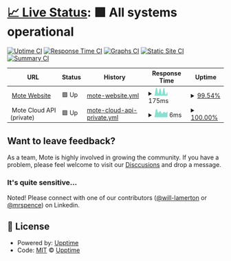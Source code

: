 # [📈 Live Status](https://status.mote.page): <!--live status--> **🟩 All systems operational**

[![Uptime CI](https://github.com/Mote-Apps/status/workflows/Uptime%20CI/badge.svg)](https://github.com/Mote-Apps/status/actions?query=workflow%3A%22Uptime+CI%22)
[![Response Time CI](https://github.com/Mote-Apps/status/workflows/Response%20Time%20CI/badge.svg)](https://github.com/Mote-Apps/status/actions?query=workflow%3A%22Response+Time+CI%22)
[![Graphs CI](https://github.com/Mote-Apps/status/workflows/Graphs%20CI/badge.svg)](https://github.com/Mote-Apps/status/actions?query=workflow%3A%22Graphs+CI%22)
[![Static Site CI](https://github.com/Mote-Apps/status/workflows/Static%20Site%20CI/badge.svg)](https://github.com/Mote-Apps/status/actions?query=workflow%3A%22Static+Site+CI%22)
[![Summary CI](https://github.com/Mote-Apps/status/workflows/Summary%20CI/badge.svg)](https://github.com/Mote-Apps/status/actions?query=workflow%3A%22Summary+CI%22)

<!--start: status pages-->
<!-- This summary is generated by Upptime (https://github.com/upptime/upptime) -->
<!-- Do not edit this manually, your changes will be overwritten -->
<!-- prettier-ignore -->
| URL | Status | History | Response Time | Uptime |
| --- | ------ | ------- | ------------- | ------ |
| <img alt="" src="https://icons.duckduckgo.com/ip3/mote.page.ico" height="13"> [Mote Website](https://mote.page) | 🟩 Up | [mote-website.yml](https://github.com/Mote-Apps/status/commits/HEAD/history/mote-website.yml) | <details><summary><img alt="Response time graph" src="./graphs/mote-website/response-time-week.png" height="20"> 175ms</summary><br><a href="https://status.mote.page/history/mote-website"><img alt="Response time 248" src="https://img.shields.io/endpoint?url=https%3A%2F%2Fraw.githubusercontent.com%2FMote-Apps%2Fstatus%2FHEAD%2Fapi%2Fmote-website%2Fresponse-time.json"></a><br><a href="https://status.mote.page/history/mote-website"><img alt="24-hour response time 98" src="https://img.shields.io/endpoint?url=https%3A%2F%2Fraw.githubusercontent.com%2FMote-Apps%2Fstatus%2FHEAD%2Fapi%2Fmote-website%2Fresponse-time-day.json"></a><br><a href="https://status.mote.page/history/mote-website"><img alt="7-day response time 175" src="https://img.shields.io/endpoint?url=https%3A%2F%2Fraw.githubusercontent.com%2FMote-Apps%2Fstatus%2FHEAD%2Fapi%2Fmote-website%2Fresponse-time-week.json"></a><br><a href="https://status.mote.page/history/mote-website"><img alt="30-day response time 236" src="https://img.shields.io/endpoint?url=https%3A%2F%2Fraw.githubusercontent.com%2FMote-Apps%2Fstatus%2FHEAD%2Fapi%2Fmote-website%2Fresponse-time-month.json"></a><br><a href="https://status.mote.page/history/mote-website"><img alt="1-year response time 248" src="https://img.shields.io/endpoint?url=https%3A%2F%2Fraw.githubusercontent.com%2FMote-Apps%2Fstatus%2FHEAD%2Fapi%2Fmote-website%2Fresponse-time-year.json"></a></details> | <details><summary><a href="https://status.mote.page/history/mote-website">99.54%</a></summary><a href="https://status.mote.page/history/mote-website"><img alt="All-time uptime 99.98%" src="https://img.shields.io/endpoint?url=https%3A%2F%2Fraw.githubusercontent.com%2FMote-Apps%2Fstatus%2FHEAD%2Fapi%2Fmote-website%2Fuptime.json"></a><br><a href="https://status.mote.page/history/mote-website"><img alt="24-hour uptime 98.39%" src="https://img.shields.io/endpoint?url=https%3A%2F%2Fraw.githubusercontent.com%2FMote-Apps%2Fstatus%2FHEAD%2Fapi%2Fmote-website%2Fuptime-day.json"></a><br><a href="https://status.mote.page/history/mote-website"><img alt="7-day uptime 99.54%" src="https://img.shields.io/endpoint?url=https%3A%2F%2Fraw.githubusercontent.com%2FMote-Apps%2Fstatus%2FHEAD%2Fapi%2Fmote-website%2Fuptime-week.json"></a><br><a href="https://status.mote.page/history/mote-website"><img alt="30-day uptime 99.89%" src="https://img.shields.io/endpoint?url=https%3A%2F%2Fraw.githubusercontent.com%2FMote-Apps%2Fstatus%2FHEAD%2Fapi%2Fmote-website%2Fuptime-month.json"></a><br><a href="https://status.mote.page/history/mote-website"><img alt="1-year uptime 99.98%" src="https://img.shields.io/endpoint?url=https%3A%2F%2Fraw.githubusercontent.com%2FMote-Apps%2Fstatus%2FHEAD%2Fapi%2Fmote-website%2Fuptime-year.json"></a></details>
| <img alt="" src="https://icons.duckduckgo.com/ip3/null.ico" height="13"> Mote Cloud API (private) | 🟩 Up | [mote-cloud-api-private.yml](https://github.com/Mote-Apps/status/commits/HEAD/history/mote-cloud-api-private.yml) | <details><summary><img alt="Response time graph" src="./graphs/mote-cloud-api-private/response-time-week.png" height="20"> 6ms</summary><br><a href="https://status.mote.page/history/mote-cloud-api-private"><img alt="Response time 19" src="https://img.shields.io/endpoint?url=https%3A%2F%2Fraw.githubusercontent.com%2FMote-Apps%2Fstatus%2FHEAD%2Fapi%2Fmote-cloud-api-private%2Fresponse-time.json"></a><br><a href="https://status.mote.page/history/mote-cloud-api-private"><img alt="24-hour response time 3" src="https://img.shields.io/endpoint?url=https%3A%2F%2Fraw.githubusercontent.com%2FMote-Apps%2Fstatus%2FHEAD%2Fapi%2Fmote-cloud-api-private%2Fresponse-time-day.json"></a><br><a href="https://status.mote.page/history/mote-cloud-api-private"><img alt="7-day response time 6" src="https://img.shields.io/endpoint?url=https%3A%2F%2Fraw.githubusercontent.com%2FMote-Apps%2Fstatus%2FHEAD%2Fapi%2Fmote-cloud-api-private%2Fresponse-time-week.json"></a><br><a href="https://status.mote.page/history/mote-cloud-api-private"><img alt="30-day response time 14" src="https://img.shields.io/endpoint?url=https%3A%2F%2Fraw.githubusercontent.com%2FMote-Apps%2Fstatus%2FHEAD%2Fapi%2Fmote-cloud-api-private%2Fresponse-time-month.json"></a><br><a href="https://status.mote.page/history/mote-cloud-api-private"><img alt="1-year response time 19" src="https://img.shields.io/endpoint?url=https%3A%2F%2Fraw.githubusercontent.com%2FMote-Apps%2Fstatus%2FHEAD%2Fapi%2Fmote-cloud-api-private%2Fresponse-time-year.json"></a></details> | <details><summary><a href="https://status.mote.page/history/mote-cloud-api-private">100.00%</a></summary><a href="https://status.mote.page/history/mote-cloud-api-private"><img alt="All-time uptime 100.00%" src="https://img.shields.io/endpoint?url=https%3A%2F%2Fraw.githubusercontent.com%2FMote-Apps%2Fstatus%2FHEAD%2Fapi%2Fmote-cloud-api-private%2Fuptime.json"></a><br><a href="https://status.mote.page/history/mote-cloud-api-private"><img alt="24-hour uptime 100.00%" src="https://img.shields.io/endpoint?url=https%3A%2F%2Fraw.githubusercontent.com%2FMote-Apps%2Fstatus%2FHEAD%2Fapi%2Fmote-cloud-api-private%2Fuptime-day.json"></a><br><a href="https://status.mote.page/history/mote-cloud-api-private"><img alt="7-day uptime 100.00%" src="https://img.shields.io/endpoint?url=https%3A%2F%2Fraw.githubusercontent.com%2FMote-Apps%2Fstatus%2FHEAD%2Fapi%2Fmote-cloud-api-private%2Fuptime-week.json"></a><br><a href="https://status.mote.page/history/mote-cloud-api-private"><img alt="30-day uptime 100.00%" src="https://img.shields.io/endpoint?url=https%3A%2F%2Fraw.githubusercontent.com%2FMote-Apps%2Fstatus%2FHEAD%2Fapi%2Fmote-cloud-api-private%2Fuptime-month.json"></a><br><a href="https://status.mote.page/history/mote-cloud-api-private"><img alt="1-year uptime 100.00%" src="https://img.shields.io/endpoint?url=https%3A%2F%2Fraw.githubusercontent.com%2FMote-Apps%2Fstatus%2FHEAD%2Fapi%2Fmote-cloud-api-private%2Fuptime-year.json"></a></details>

<!--end: status pages-->

## Want to leave feedback?

As a team, Mote is highly involved in growing the community. If you have a problem, please feel welcome to visit our [Disccusions](https://github.com/Mote-Apps/mote-feedback) and drop a message.

### It's quite sensitive...

Noted! Please connect with one of our contributors ([@will-lamerton](https://github.com/will-lamerton) or [@mrspence](https://github.com/mrspence)) on Linkedin.

## 📄 License

- Powered by: [Upptime](https://github.com/upptime/upptime)
- Code: [MIT](./LICENSE) © [Upptime](https://upptime.js.org)
